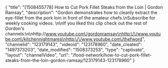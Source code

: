 {
    "title": "[1508455778] How to Cut Pork Fillet Steaks from the Loin | Gordon Ramsay",
    "description": "Gordon demonstrates how to cleanly extract the eye-fillet from the pork loin in front of the amateur chefs.\nSubscribe for weekly cooking videos. \n\nIf you liked this clip check out the rest of Gordon's channels:\n\nhttp:\/\/www.youtube.com\/gordonramsay\nhttp:\/\/www.youtube.com\/kitchennightmares\nhttp:\/\/www.youtube.com\/thefword",
    "channelid": "123179143",
    "videoid": "123178960",
    "date_created": "1497373203",
    "date_modified": "1508373253",
    "type": "captivate",
    "layout": "channelVideo",
    "url": "\/food-network\/how-to-cut-pork-fillet-steaks-from-the-loin-gordon-ramsay\/123179143-123178960"
}